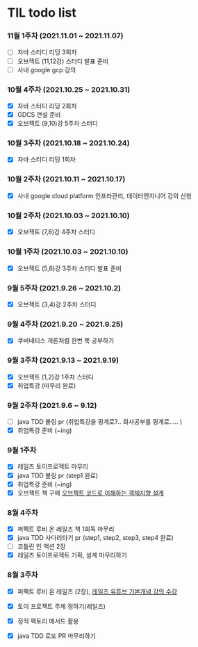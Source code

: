 # TIL todo list

### 11월 1주차 (2021.11.01 ~ 2021.11.07)
- [ ] 자바 스터디 리딩 3회차
- [ ] 오브젝트 (11,12강) 스터디 발표 준비
- [ ] 사내 google gcp 강의

### 10월 4주차 (2021.10.25 ~ 2021.10.31)
- [x] 자바 스터디 리딩 2회차
- [x] GDCS 연설 준비
- [x] 오브젝트 (9,10)강 5주차 스터디 

### 10월 3주차 (2021.10.18 ~ 2021.10.24)
- [x] 자바 스터디 리딩 1회차 

### 10월 2주차 (2021.10.11 ~ 2021.10.17)
- [x] 사내 google cloud platform 인프라관리, 데이터엔지니어 강의 신청

### 10월 2주차 (2021.10.03 ~ 2021.10.10)
- [x] 오브젝트 (7,8)강 4주차 스터디 

### 10월 1주차 (2021.10.03 ~ 2021.10.10)
- [x] 오브젝트 (5,6)강 3주차 스터디 발표 준비

### 9월 5주차 (2021.9.26 ~ 2021.10.2)
- [x] 오브젝트  (3,4)강 2주차 스터디

### 9월 4주차 (2021.9.20 ~ 2021.9.25)
- [x] 쿠버네티스 개론처럼 한번 쭉 공부하기

### 9월 3주차 (2021.9.13 ~ 2021.9.19)
- [x] 오브젝트 (1,2)강 1주차 스터디
- [x] 취업특강 (마무리 완료)

### 9월 2주차 (2021.9.6 ~ 9.12)
- [ ] java TDD 볼링 pr (취업특강을 핑계로?.. 회사공부를 핑계로..... )
- [x] 취업특강 준비 (~ing)

### 9월 1주차
- [x] 레일즈 토이프로젝트 마무리
- [x] java TDD 볼링 pr (step1 완료)
- [x] 취업특강 준비 (~ing)
- [x] 오브젝트 책 구매 [오브젝트 코드로 이해하는 객체지향 설계](http://www.yes24.com/Product/Goods/74219491)

### 8월 4주차
- [x] 퍼펙트 루비 온 레일즈 책 1회독 마무리
- [x] java TDD 사다리타기 pr (step1, step2, step3, step4 완료)
- [ ] 코틀린 인 액션 2장
- [x] 레일즈 토이프로젝트 기획, 설계 마무리하기

### 8월 3주차
- [x] 퍼펙트 루비 온 레일즈 (2장), [레일즈 유튜브 기본개념 강의 수강](https://www.youtube.com/watch?v=oyuXt1XqxBk&list=PLf6DSUwGgnraIK89Nyu52q1cd2kq9U-xy)
- [x] 토이 프로젝트 주제 정하기(레일즈)
- [x] 정적 팩토리 메서드 활용
- [x] java TDD 로또 PR 마무리하기



